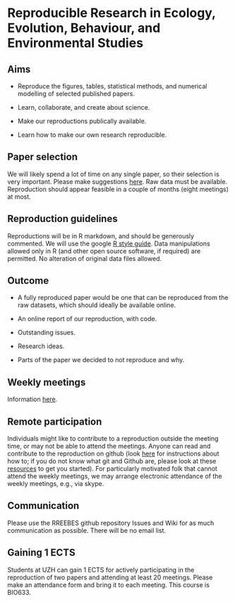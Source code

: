 # Reproducible Research in Ecology, Evolution, Behaviour, and Environmental Studies

## Aims

-   Reproduce the figures, tables, statistical methods, and numerical
    modelling of selected published papers.

-   Learn, collaborate, and create about science.

-   Make our reproductions publically available.

-   Learn how to make our own research reproducible.

## Paper selection

We will likely spend a lot of time on any single paper, so their
selection is very important. Please make suggestions [here](possible_papers.md). Raw data must be available. Reproduction should appear feasible in a
couple of months (eight meetings) at most.

## Reproduction guidelines

Reproductions will be in R markdown, and should be generously commented.
We will use the google [R style guide](http://google-styleguide.googlecode.com/svn/trunk/Rguide.xml).
Data manipulations allowed only in R (and other open source software, if
required) are permitted. No alteration of original data files allowed.


## Outcome

-   A fully reproduced paper would be one that can be reproduced from
    the raw datasets, which should ideally be available online.

-   An online report of our reproduction, with code.

-   Outstanding issues.

-   Research ideas.

-   Parts of the paper we decided to not reproduce and why.



## Weekly meetings

Information [here](Meetings.md).


## Remote participation

Individuals might like to contribute to a reproduction outside the meeting time, or may not be able to attend the meetings. Anyone can read and contribute to the reproduction on github (look [here](contributing.md) for instructions about how to; if you do not know what git and Github are, please look at these [resources](Git_resources.md) to get you started). For particularly motivated folk that cannot attend the weekly meetings, we may arrange electronic attendance of the weekly meetings, e.g., via skype. 

## Communication

Please use the RREEBES github repository Issues and Wiki for as much communication as possible. There will be no email list.

## Gaining 1 ECTS

Students at UZH can gain 1 ECTS for actively participating in the reproduction of two papers and attending at least 20 meetings. Please make an attendance form and bring it to each meeting. This course is BIO633.
